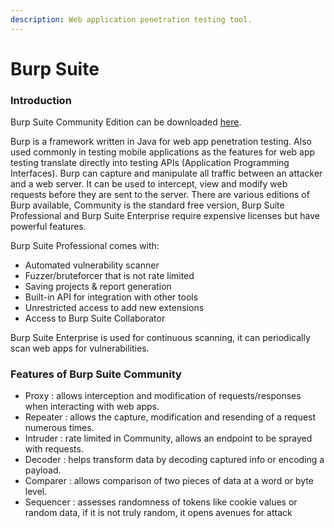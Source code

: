 ```yaml
---
description: Web application penetration testing tool.
---
```


# Burp Suite

### Introduction

Burp Suite Community Edition can be downloaded [here](https://portswigger.net/burp/communitydownload).

Burp is a framework written in Java for web app penetration testing. Also used commonly in testing mobile applications as the features for web app testing translate directly into testing APIs (Application Programming Interfaces). Burp can capture and manipulate all traffic between an attacker and a web server. It can be used to intercept, view and modify web requests before they are sent to the server. There are various editions of Burp available, Community is the standard free version, Burp Suite Professional and Burp Suite Enterprise require expensive licenses but have powerful features.

Burp Suite Professional comes with:

* Automated vulnerability scanner
* Fuzzer/bruteforcer that is not rate limited
* Saving projects & report generation
* Built-in API for integration with other tools
* Unrestricted access to add new extensions
* Access to Burp Suite Collaborator

Burp Suite Enterprise is used for continuous scanning, it can periodically scan web apps for vulnerabilities.

### Features of Burp Suite Community

* Proxy : allows interception and modification of requests/responses when interacting with web apps.
* Repeater : allows the capture, modification and resending of a request numerous times.
* Intruder : rate limited in Community, allows an endpoint to be sprayed with requests.
* Decoder : helps transform data by decoding captured info or encoding a payload.
* Comparer : allows comparison of two pieces of data at a word or byte level.
* Sequencer : assesses randomness of tokens like cookie values or random data, if it is not truly random, it opens avenues for attack

